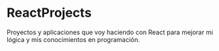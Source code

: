 # ReactProjects
Proyectos y aplicaciones que voy haciendo con React para mejorar mi lógica y mis conocimientos en programación.
